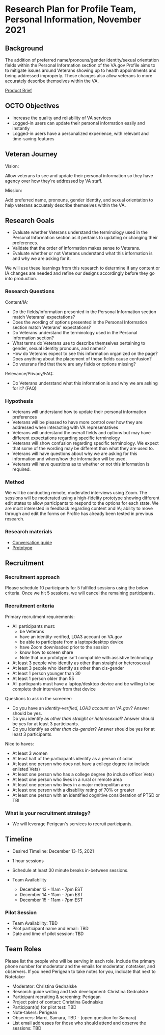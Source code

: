 Research Plan for Profile Team, Personal Information, November 2021
===================================================================

Background
----------

The addition of preferred name/pronouns/gender identity/sexual orientation fields within the Personal Information section of the VA.gov Profile aims to to mitigate issues around Veterans showing up to health appointments and being addressed improperly. These changes also allow veterans to more accurately describe themselves within the VA.

[Product Brief](https://github.com/department-of-veterans-affairs/va.gov-team/tree/master/products/identity-personalization/profile/personal-information/personal-information-revision)

OCTO Objectives
---------------

- Increase the quality and reliability of VA services
- Logged-in users can update their personal information easily and instantly
- Logged-in users have a personalized experience, with relevant and time-saving features

Veteran Journey
---------------

Vision: 

Allow veterans to see and update their personal information so they have agency over how they're addressed by VA staff.

Mission: 

Add preferred name, pronouns, gender identity, and sexual orientation to help veterans accuately describe themselves within the VA.

Research Goals
--------------

-   Evaluate whether Veterans understand the terminology used in the Personal Information section as it pertains to updating or changing their preferences.
-   Validate that the order of information makes sense to Veterans.
-   Evaluate whether or not Veterans understand what this information is and why we are asking for it.

We will use these learnings from this research to determine if any content or IA changes are needed and refine our designs accordingly before they go into production.

### Research Questions

Content/IA:

-   Do the fields/information presented in the Personal Information section match Veterans' expectations?
-   Does the wording of options presented in the Personal Information section match Veterans' expectations?
-   Do Veterans understand the terminology used in the Personal Information section?
-   What terms do Veterans use to describe themselves pertaining to gender, sexual identity pronouns, and names? 
-   How do Veterans expect to see this information organized on the page? Does anything about the placement of these fields cause confusion?
-   Do veterans find that there are any fields or options missing?

Relevance/Privacy/FAQ:

-   Do Veterans understand what this information is and why we are asking for it? (FAQ)

### Hypothesis

-   Veterans will understand how to update their personal information preferences
-   Veterans will be pleased to have more control over how they are addressed when interacting with VA representatives 
-   Veterans will understand the overall fields and options but may have different expectations regarding specific terminology
-   Veterans will show confusion regarding specific terminology. We expect that some of the wording may be different than what they are used to.
-   Veterans will have questions about why we are asking for this information and where/how the information will be used.
-   Veterans will have questions as to whether or not this information is required.

### Method

We will be conducting remote, moderated interviews using Zoom. The sessions will be moderated using a high-fidelity prototype showing different edit states to allow participants to respond to the options for each state. We are most interested in feedback regarding content and IA; ability to move through and edit the forms on Profile has already been tested in previous research.

### Research materials

-   [Conversation guide](https://github.com/department-of-veterans-affairs/va.gov-team/blob/master/products/identity-personalization/profile/personal-information/personal-information-revision/research/conversation-guide.md)
-   [Prototype](https://preview.uxpin.com/82e734535b0ab60a1567348b1234e43b5318ad3a#/pages/144815586/simulate/no-panels?mode=i)

Recruitment
-----------

### Recruitment approach

Please schedule 10 participants for 5 fulfilled sessions using the below criteria. Once we hit 5 sessions, we will cancel the remaining participants.

### Recruitment criteria

Primary recruitment requirements:

- All participants must:
  -   be Veterans
  -   have an identity-verified, LOA3 account on VA.gov
  -   be able to participate from a laptop/desktop device
  -   have Zoom downloaded prior to the session
  -   know how to screen share
  -   Note that our prototype isn't compatible with assistive technology
- At least 3 people who identify as other than straight or heterosexual
- At least 3 people who identify as other than cis-gender
- At least 1 person younger than 30
- At least 1 person older than 55
- All particpants must have a laptop/desktop device and be willing to be complete their interview from that device

Questions to ask in the screener:

-   Do you have an *identity-verified, LOA3 account on VA.gov*? Answer should be yes.
-   Do you identify as *other than straight or heterosexual*? Answer should be yes for at least 3 participants.
-   Do you identify as *other than cis-gender*? Answer should be yes for at least 3 participants.

Nice to haves:

-   At least 3 women
-   At least half of the participants identify as a person of color
-   At least one person who does not have a college degree (to include enlisted Vets)
-   At least one person who has a college degree (to include officer Vets)
-   At least one person who lives in a rural or remote area
-   At least one person who lives in a major metropolitan area
-   At least one person with a disability rating of 70% or greater
-   At least one person with an identified cognitive consideration of PTSD or TBI

### What is your recruitment strategy?

-   We will leverage Perigean's services to recruit participants.

Timeline
--------

- Desired Timeline: December 13-15, 2021 

- 1 hour sessions

- Schedule at least 30 minute breaks in-between sessions.

- Team Availability
  - December 13 - 11am - 7pm EST 
  - December 14 - 11am - 7pm EST 
  - December 15 - 11am - 7pm EST

### Pilot Session

- Team Availability: TBD
- Pilot participant name and email: TBD
- Date and time of pilot session: TBD

Team Roles
----------

Please list the people who will be serving in each role. Include the primary phone number for moderator and the emails for moderator, notetaker, and observers. If you need Perigean to take notes for you, indicate that next to Notetaker

-   Moderator: Christina Gednalske
-   Research guide writing and task development: Christina Gednalske
-   Participant recruiting & screening: Perigean
-   Project point of contact: Christina Gednalske
-   Participant(s) for pilot test: TBD
-   Note-takers: Perigean
-   Observers: Marci, Samara, TBD - (open question for Samara)
-   List email addresses for those who should attend and observe the sessions: TBD
